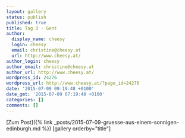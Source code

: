 ```yaml
---
layout: gallery
status: publish
published: true
title: Tag 3 - Gent
author:
  display_name: cheesy
  login: cheesy
  email: christine@cheesy.at
  url: http://www.cheesy.at/
author_login: cheesy
author_email: christine@cheesy.at
author_url: http://www.cheesy.at/
wordpress_id: 24276
wordpress_url: http://www.cheesy.at/?page_id=24276
date: '2015-07-09 09:19:48 +0100'
date_gmt: '2015-07-09 07:19:48 +0100'
categories: []
comments: []
---
```


[Zum Post]({% link _posts/2015-07-09-gruesse-aus-einem-sonnigen-edinburgh.md %})
[gallery orderby="title"]
